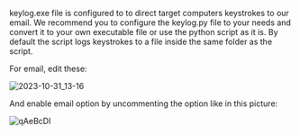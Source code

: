 keylog.exe file is configured to to direct target computers keystrokes to our email. We recommend you to configure the keylog.py file to your needs and convert it to your own executable file or use the python script as it is. By default the script logs keystrokes to a file inside the same folder as the script.

For email, edit these:

![2023-10-31_13-16](https://github.com/therealhalonen/PhishSticks/assets/112076418/cbc35914-fc89-45a9-ad48-2c3c48cbb0ad)

And enable email option by uncommenting the option like in this picture:

![qAeBcDl](https://github.com/therealhalonen/PhishSticks/assets/112076418/42b13eb2-19ae-4191-baf7-5159f313a150)

